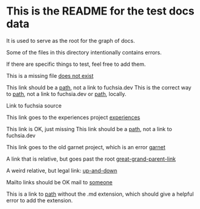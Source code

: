 # This is the README for the test docs data

It is used to serve as the root for the graph of docs.

Some of the files in this directory intentionally contains errors.

If there are specific things to test, feel free to add them.

This is a missing file [does not exist](/docs/missing.md)

This link should be a [path](https://fuchsia.dev/fuchsia-src/path.md), not a link to fuchsia.dev
This is the correct way to [path](/docs/path.md), not a link to fuchsia.dev or  [path](path.md), locally.

Link to fuchsia source

This link goes to the experiences project [experiences](https://fuchsia.googlesource.com/experiences/+/refs/heads/main/README.md)

This link is OK, just missing This link should be a [path](https://fuchsia.dev/missing/path.md), not a link to fuchsia.dev

This link goes to the old garnet project, which is an error [garnet](https://fuchsia.googlesource.com/garnet/+/refs/heads/main/README.md)

A link that is relative, but goes past the root [great-grand-parent-link](../../README.md)

A weird relative, but legal link: [up-and-down](../docs/README.md)

Mailto links should be OK
mail to [someone](mailto:someone@google.com)

This is a link to [path](/docs/no-extension) without the .md extension, which should
give a helpful error to add the extension.
